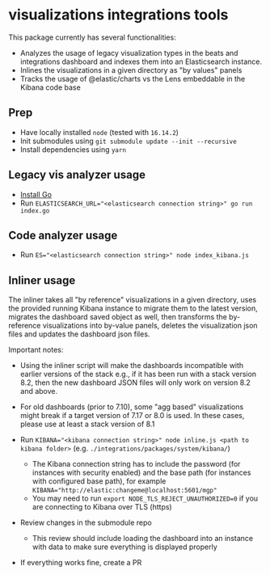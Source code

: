 # visualizations integrations tools

This package currently has several functionalities:

- Analyzes the usage of legacy visualization types in the beats and integrations dashboard and indexes them into an Elasticsearch instance.
- Inlines the visualizations in a given directory as "by values" panels
- Tracks the usage of @elastic/charts vs the Lens embeddable in the Kibana code base

## Prep

- Have locally installed `node` (tested with `16.14.2`)
- Init submodules using `git submodule update --init --recursive`
- Install dependencies using `yarn`

## Legacy vis analyzer usage

- [Install Go](https://go.dev/doc/install)
- Run `ELASTICSEARCH_URL="<elasticsearch connection string>" go run index.go`

## Code analyzer usage

- Run `ES="<elasticsearch connection string>" node index_kibana.js`

## Inliner usage

The inliner takes all "by reference" visualizations in a given directory, uses the provided running Kibana instance to migrate them to the latest version, migrates the dashboard saved object as well, then transforms the by-reference visualizations into by-value panels, deletes the visualization json files and updates the dashboard json files.

Important notes:

- Using the inliner script will make the dashboards incompatible with earlier versions of the stack e.g., if it has been run with a stack version 8.2, then the new dashboard JSON files will only work on version 8.2 and above.
- For old dashboards (prior to 7.10), some "agg based" visualizations might break if a target version of 7.17 or 8.0 is used. In these cases, please use at least a stack version of 8.1

- Run `KIBANA="<kibana connection string>" node inline.js <path to kibana folder>` (e.g. `./integrations/packages/system/kibana/`)
  - The Kibana connection string has to include the password (for instances with security enabled) and the base path (for instances with configured base path), for example `KIBANA="http://elastic:changeme@localhost:5601/mgp"`
  - You may need to run `export NODE_TLS_REJECT_UNAUTHORIZED=0` if you are connecting to Kibana over TLS (https)
- Review changes in the submodule repo
  - This review should include loading the dashboard into an instance with data to make sure everything is displayed properly
- If everything works fine, create a PR
